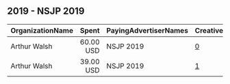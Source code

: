 ## 2019 - NSJP 2019 
|OrganizationName|Spent|PayingAdvertiserNames|CreativeUrls|Impressions|Genders|AgeBrackets|CountryCodes|BillingAddresses|CandidateBallotInformation|
|:---|---:|:---|:---|---:|:---|:---|:---|:---|:---|
|Arthur Walsh|60.00 USD|NSJP 2019|[0](https://www.snap.com/political-ads/asset/7e8e9260ebf2801d07d2b2372d43ee5a023730c54d0215378afb211f4bb2c743?mediaType=png)|20,856||18-23|united states|US|NSJP 2019|
|Arthur Walsh|39.00 USD|NSJP 2019|[1](https://www.snap.com/political-ads/asset/2cfd85fcc286a3c8b6bc2884adcd85af9811daff5ad9e24cc6911e1816c32f67?mediaType=png)|8,652||18-23|united states|US|NSJP 2019|
